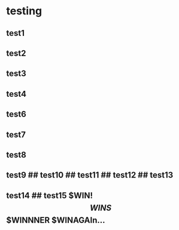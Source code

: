 # testing

## test1

## test2

## test3

## test4

## test6

## test7

## test8

## test9 ## test10 ## test11 ## test12 ## test13

## test14 ## test15 $WIN! $$WINS $$$WINNNER $WINAGAIn...